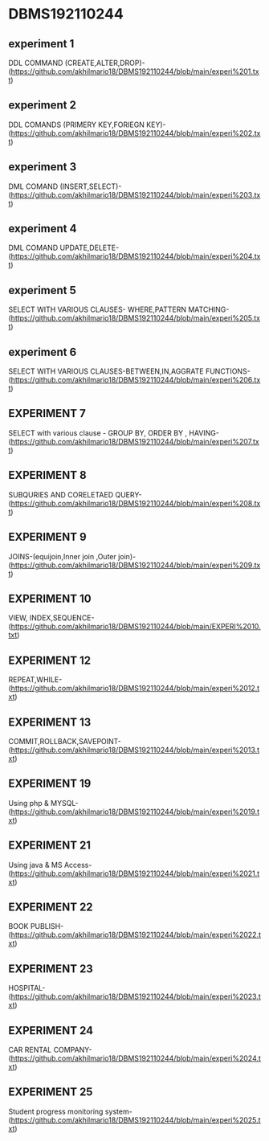 # DBMS192110244
## experiment 1
DDL COMMAND (CREATE,ALTER,DROP)-(https://github.com/akhilmario18/DBMS192110244/blob/main/experi%201.txt)
## experiment 2
DDL COMANDS (PRIMERY KEY,FORIEGN KEY)-(https://github.com/akhilmario18/DBMS192110244/blob/main/experi%202.txt)
## experiment 3
DML COMAND (INSERT,SELECT)-(https://github.com/akhilmario18/DBMS192110244/blob/main/experi%203.txt)
## experiment 4
DML COMAND UPDATE,DELETE-(https://github.com/akhilmario18/DBMS192110244/blob/main/experi%204.txt)
## experiment 5
SELECT WITH VARIOUS CLAUSES- WHERE,PATTERN MATCHING-(https://github.com/akhilmario18/DBMS192110244/blob/main/experi%205.txt)
## experiment 6
SELECT WITH VARIOUS CLAUSES-BETWEEN,IN,AGGRATE FUNCTIONS-(https://github.com/akhilmario18/DBMS192110244/blob/main/experi%206.txt)
## EXPERIMENT 7
SELECT with various clause - GROUP BY, ORDER BY , HAVING-(https://github.com/akhilmario18/DBMS192110244/blob/main/experi%207.txt)
## EXPERIMENT 8
SUBQURIES AND CORELETAED QUERY-(https://github.com/akhilmario18/DBMS192110244/blob/main/experi%208.txt)
## EXPERIMENT 9
JOINS-(equijoin,Inner join ,Outer join)-(https://github.com/akhilmario18/DBMS192110244/blob/main/experi%209.txt)
## EXPERIMENT 10
VIEW, INDEX,SEQUENCE-(https://github.com/akhilmario18/DBMS192110244/blob/main/EXPERI%2010.txt)
## EXPERIMENT 12
REPEAT,WHILE-(https://github.com/akhilmario18/DBMS192110244/blob/main/experi%2012.txt)
## EXPERIMENT 13
COMMIT,ROLLBACK,SAVEPOINT-(https://github.com/akhilmario18/DBMS192110244/blob/main/experi%2013.txt)
## EXPERIMENT 19
Using php & MYSQL-(https://github.com/akhilmario18/DBMS192110244/blob/main/experi%2019.txt)
## EXPERIMENT 21
Using java & MS Access-(https://github.com/akhilmario18/DBMS192110244/blob/main/experi%2021.txt)
## EXPERIMENT 22
BOOK PUBLISH-(https://github.com/akhilmario18/DBMS192110244/blob/main/experi%2022.txt)
## EXPERIMENT 23
HOSPITAL-(https://github.com/akhilmario18/DBMS192110244/blob/main/experi%2023.txt)
## EXPERIMENT 24
CAR RENTAL COMPANY-(https://github.com/akhilmario18/DBMS192110244/blob/main/experi%2024.txt)
## EXPERIMENT 25
Student progress monitoring system-(https://github.com/akhilmario18/DBMS192110244/blob/main/experi%2025.txt)
